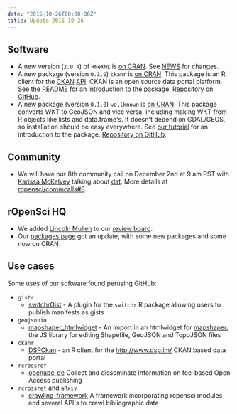 ```yaml
---
date: "2015-10-26T00:00:00Z"
title: Update 2015-10-26
---
```


## Software

* A new version (`2.0.4`) of `RNeXML` is [on CRAN](http://cran.rstudio.com/web/packages/RNeXML/). See [NEWS](https://github.com/ropensci/RNeXML/blob/master/NEWS#L30-L33) for changes.
* A new package (version `0.1.0`) `ckanr` is [on CRAN](http://cran.rstudio.com/web/packages/ckanr/). This package is an R client for the [CKAN](http://ckan.org/) [API](http://docs.ckan.org/en/latest/api/). CKAN is an open source data portal platform. See [the README](https://github.com/ropensci/ckanr#ckanr) for an introduction to the package. [Repository on GitHub](https://github.com/ropensci/ckanr).
* A new package (version `0.1.0`) `wellknown` is [on CRAN](http://cran.rstudio.com/web/packages/wellknown/). This package converts WKT to GeoJSON and vice versa, including making WKT from R objects like lists and data.frame's. It doesn't depend on GDAL/GEOS, so installation should be easy everywhere. See [our tutorial](https://ropensci.org/tutorials/wellknown_tutorial.html) for an introduction to the package. [Repository on GitHub](https://github.com/ropensci/wellknown).

## Community 

* We will have our 8th community call on December 2nd at 9 am PST with [Karissa McKelvey](http://karissa.github.io/) talking about [dat](http://dat-data.com/). More details at [ropensci/commcalls#8](https://github.com/ropensci/commcalls/issues/8).

## rOpenSci HQ

* We added [Lincoln Mullen](https://github.com/lmullen) to our [review board](https://github.com/ropensci/onboarding#review-board). 
* Our [packages page](https://ropensci.org/packages/) got an update, with some new packages and some now on CRAN. 

## Use cases

Some uses of our software found perusing GitHub:

* `gistr`
    * [switchrGist](https://github.com/gmbecker/switchrGist) - A plugin for the `switchr` R package allowing users to publish manifests as gists
* `geojsonio`
    * [mapshaper_htmlwidget](https://github.com/timelyportfolio/mapshaper_htmlwidget) - An import in an htmlwidget for [mapshaper](https://github.com/mbloch/mapshaper), the JS library for editing Shapefile, GeoJSON and TopoJSON files
* `ckanr`
    * [DSPCkan](https://github.com/dspim/DSPCkan) - an R client for the http://www.dsp.im/ CKAN based data portal
* `rcrossref`
    * [openapc-de](https://github.com/OpenAPC/openapc-de) Collect and disseminate information on fee-based Open Access publishing
* `rcrossref` and `aRxiv`
    * [crawling-framework](https://github.com/Bubblbu/crawling-framework) A framework incorporating ropensci modules and several API's to crawl bibliographic data
